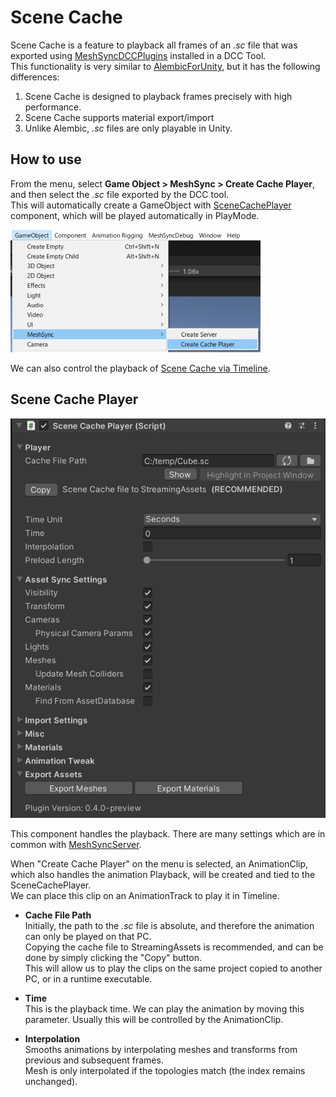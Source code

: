# Scene Cache

Scene Cache is a feature to playback all frames of an *.sc* file that 
was exported using [MeshSyncDCCPlugins](https://github.com/Unity-Technologies/MeshSyncDCCPlugins)
installed in a DCC Tool.   
This functionality is very similar to [AlembicForUnity](https://docs.unity3d.com/Packages/com.unity.formats.alembic@latest/index.html),
but it has the following differences:

1. Scene Cache is designed to playback frames precisely with high performance.
2. Scene Cache supports material export/import
3. Unlike Alembic, *.sc* files are only playable in Unity.

## How to use

From the menu, select **Game Object > MeshSync > Create Cache Player**, 
and then select the *.sc* file exported by the DCC tool.  
This will automatically create a GameObject with 
[SceneCachePlayer](#scene-cache-player) component, 
which will be played automatically in PlayMode.

![Menu](../images/MenuCreateCachePlayer.png)

We can also control the playback of  [Scene Cache via Timeline](SceneCacheInTimeline.md).

## Scene Cache Player

![SceneCachePlayer](../images/SceneCachePlayer.png)

This component handles the playback. 
There are many settings which are in common with [MeshSyncServer](MeshSyncServer.md).

When "Create Cache Player" on the menu is selected, an AnimationClip, which also handles the animation Playback, will be created and tied to the SceneCachePlayer.  
We can place this clip on an AnimationTrack to play it in Timeline.

- **Cache File Path**  
Initially, the path to the *.sc* file is absolute, and therefore the animation can only be played on that PC.  
Copying the cache file to StreamingAssets is recommended, and can be done by simply clicking the "Copy" button.  
This will allow us to play the clips on the same project copied to another PC, or in a runtime executable.

- **Time**  
This is the playback time. We can play the animation by moving this parameter.
Usually this will be controlled by the AnimationClip.

- **Interpolation**  
Smooths animations by interpolating meshes and transforms from previous and subsequent frames.   
Mesh is only interpolated if the topologies match (the index remains unchanged).

